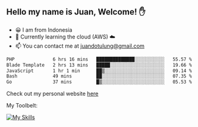 ## Hello my name is Juan, Welcome! ✋

- 😀 I am from Indonesia
- 📖 Currently learning the cloud (AWS) ☁️
- 📫 You can contact me at juandotulung@gmail.com

<!--START_SECTION:waka-->

```txt
PHP              6 hrs 16 mins   ██████████████░░░░░░░░░░░   55.57 %
Blade Template   2 hrs 13 mins   █████░░░░░░░░░░░░░░░░░░░░   19.66 %
JavaScript       1 hr 1 min      ██▒░░░░░░░░░░░░░░░░░░░░░░   09.14 %
Bash             49 mins         ██░░░░░░░░░░░░░░░░░░░░░░░   07.35 %
Go               37 mins         █▒░░░░░░░░░░░░░░░░░░░░░░░   05.53 %
```

<!--END_SECTION:waka-->

Check out my personal website [here](https://juanchristian.com)

My Toolbelt:

[![My Skills](https://skillicons.dev/icons?i=go,js,ts,nodejs,express,react,nextjs,vue,tailwind,vite,html,css,python,php,aws,bash,linux,postgres,mysql,redis,kafka,docker,vercel,netlify,vscode,figma)](https://skillicons.dev)

